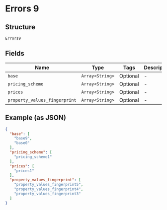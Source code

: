 
# Errors 9

## Structure

`Errors9`

## Fields

| Name | Type | Tags | Description |
|  --- | --- | --- | --- |
| `base` | `Array<String>` | Optional | - |
| `pricing_scheme` | `Array<String>` | Optional | - |
| `prices` | `Array<String>` | Optional | - |
| `property_values_fingerprint` | `Array<String>` | Optional | - |

## Example (as JSON)

```json
{
  "base": [
    "base9",
    "base0"
  ],
  "pricing_scheme": [
    "pricing_scheme1"
  ],
  "prices": [
    "prices1"
  ],
  "property_values_fingerprint": [
    "property_values_fingerprint5",
    "property_values_fingerprint4",
    "property_values_fingerprint3"
  ]
}
```

